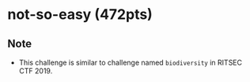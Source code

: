 # not-so-easy (472pts)

## Note
- This challenge is similar to challenge named `biodiversity` in RITSEC CTF 2019.
